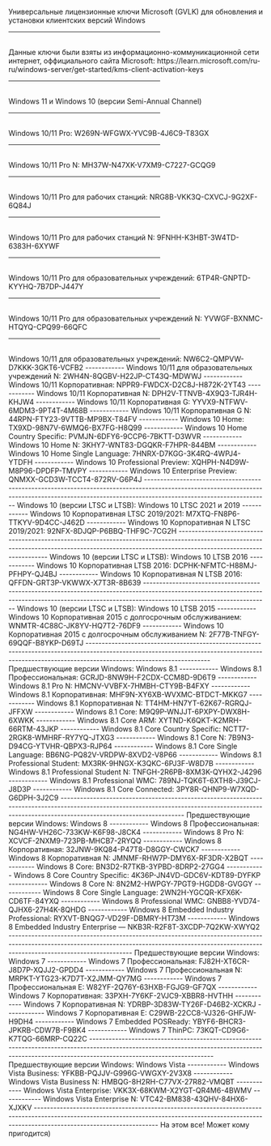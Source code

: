 Универсальные лицензионные ключи Microsoft (GVLK) для обновления и установки клиентских версий Windows
<br />
<hr align="left" width="300" size="4" color="#ff9900" />
<br />
Данные ключи были взяты из информационно-коммуникационной сети интернет, оффициального сайта Microsoft: https://learn.microsoft.com/ru-ru/windows-server/get-started/kms-client-activation-keys
<br />
<hr align="left" width="300" size="4" color="#ff9900" />
<br />
Windows 11 и Windows 10 (версии Semi-Annual Channel)
<br />
<hr align="left" width="300" size="4" color="#ff9900" />
<br />
Windows 10/11 Pro: W269N-WFGWX-YVC9B-4J6C9-T83GX
<br />
<hr align="left" width="300" size="4" color="#ff9900" />
<br />
Windows 10/11 Pro N: MH37W-N47XK-V7XM9-C7227-GCQG9
<br />
<hr align="left" width="300" size="4" color="#ff9900" />
<br />
Windows 10/11 Pro для рабочих станций: NRG8B-VKK3Q-CXVCJ-9G2XF-6Q84J
<br />
<hr align="left" width="300" size="4" color="#ff9900" />
<br />
Windows 10/11 Pro для рабочих станций N: 9FNHH-K3HBT-3W4TD-6383H-6XYWF
<br />
<hr align="left" width="300" size="4" color="#ff9900" />
<br />
Windows 10/11 Pro для образовательных учреждений: 6TP4R-GNPTD-KYYHQ-7B7DP-J447Y
<br />
<hr align="left" width="300" size="4" color="#ff9900" />
<br />
Windows 10/11 Pro для образовательных учреждений N: YVWGF-BXNMC-HTQYQ-CPQ99-66QFC
<br />
<hr align="left" width="300" size="4" color="#ff9900" />
<br />
Windows 10/11 для образовательных учреждений: NW6C2-QMPVW-D7KKK-3GKT6-VCFB2
------------
Windows 10/11 для образовательных учреждений N: 2WH4N-8QGBV-H22JP-CT43Q-MDWWJ
------------
Windows 10/11 Корпоративная: NPPR9-FWDCX-D2C8J-H872K-2YT43
------------
Windows 10/11 Корпоративная N: DPH2V-TTNVB-4X9Q3-TJR4H-KHJW4
------------
Windows 10/11 Корпоративная G: YYVX9-NTFWV-6MDM3-9PT4T-4M68B
------------
Windows 10/11 Корпоративная G N: 44RPN-FTY23-9VTTB-MP9BX-T84FV
------------
Windows 10 Home: TX9XD-98N7V-6WMQ6-BX7FG-H8Q99
------------
Windows 10 Home Country Specific: PVMJN-6DFY6-9CCP6-7BKTT-D3WVR
------------
Windows 10 Home N: 3KHY7-WNT83-DGQKR-F7HPR-844BM
------------
Windows 10 Home Single Language: 7HNRX-D7KGG-3K4RQ-4WPJ4-YTDFH
------------
Windows 10 Professional Preview: XQHPH-N4D9W-M8P96-DPDFP-TMVPY
------------
Windows 10 Enterprise Preview: QNMXX-GCD3W-TCCT4-872RV-G6P4J
--------------------------------------------------------------------------------------------------------------------------------------------------------------------------------------------------
Windows 10 (версии LTSC и LTSB): Windows 10 LTSC 2021 и 2019
------------
Windows 10 Корпоративная LTSC 2019/2021: M7XTQ-FN8P6-TTKYV-9D4CC-J462D
------------
Windows 10 Корпоративная N LTSC 2019/2021: 92NFX-8DJQP-P6BBQ-THF9C-7CG2H
--------------------------------------------------------------------------------------------------------------------------------------------------------------------------------------------------
Windows 10 (версии LTSC и LTSB): Windows 10 LTSB 2016
------------
Windows 10 Корпоративная LTSB 2016: DCPHK-NFMTC-H88MJ-PFHPY-QJ4BJ
------------
Windows 10 Корпоративная N LTSB 2016: QFFDN-GRT3P-VKWWX-X7T3R-8B639
--------------------------------------------------------------------------------------------------------------------------------------------------------------------------------------------------
Windows 10 (версии LTSC и LTSB): Windows 10 LTSB 2015
------------
Windows 10 Корпоративная 2015 с долгосрочным обслуживанием: WNMTR-4C88C-JK8YV-HQ7T2-76DF9
------------
Windows 10 Корпоративная 2015 с долгосрочным обслуживанием N: 2F77B-TNFGY-69QQF-B8YKP-D69TJ
--------------------------------------------------------------------------------------------------------------------------------------------------------------------------------------------------
Предшествующие версии Windows: Windows 8.1
------------
Windows 8.1 Профессиональная: GCRJD-8NW9H-F2CDX-CCM8D-9D6T9
------------
Windows 8.1 Pro N: HMCNV-VVBFX-7HMBH-CTY9B-B4FXY
------------
Windows 8.1 Корпоративная: MHF9N-XY6XB-WVXMC-BTDCT-MKKG7
------------
Windows 8.1 Корпоративная N: TT4HM-HN7YT-62K67-RGRQJ-JFFXW
------------
Windows 8.1 Core: M9Q9P-WNJJT-6PXPY-DWX8H-6XWKK
------------
Windows 8.1 Core ARM: XYTND-K6QKT-K2MRH-66RTM-43JKP
------------
Windows 8.1 Core Country Specific: NCTT7-2RGK8-WMHRF-RY7YQ-JTXG3
------------
Windows 8.1 Core N: 7B9N3-D94CG-YTVHR-QBPX3-RJP64
------------
Windows 8.1 Core Single Language: BB6NG-PQ82V-VRDPW-8XVD2-V8P66
------------
Windows 8.1 Professional Student: MX3RK-9HNGX-K3QKC-6PJ3F-W8D7B
------------
Windows 8.1 Professional Student N: TNFGH-2R6PB-8XM3K-QYHX2-J4296
------------
Windows 8.1 Professional WMC: 789NJ-TQK6T-6XTH8-J39CJ-J8D3P
------------
Windows 8.1 Core Connected: 3PY8R-QHNP9-W7XQD-G6DPH-3J2C9
--------------------------------------------------------------------------------------------------------------------------------------------------------------------------------------------------
Предшествующие версии Windows: Windows 8
------------
Windows 8 Профессиональная: NG4HW-VH26C-733KW-K6F98-J8CK4
------------
Windows 8 Pro N: XCVCF-2NXM9-723PB-MHCB7-2RYQQ
------------
Windows 8 Корпоративная: 32JNW-9KQ84-P47T8-D8GGY-CWCK7
------------
Windows 8 Корпоративная N: JMNMF-RHW7P-DMY6X-RF3DR-X2BQT
------------
Windows 8 Core: BN3D2-R7TKB-3YPBD-8DRP2-27GG4
------------
Windows 8 Core Country Specific: 4K36P-JN4VD-GDC6V-KDT89-DYFKP
------------
Windows 8 Core N: 8N2M2-HWPGY-7PGT9-HGDD8-GVGGY
------------
Windows 8 Core Single Language: 2WN2H-YGCQR-KFX6K-CD6TF-84YXQ
------------
Windows 8 Professional WMC: GNBB8-YVD74-QJHX6-27H4K-8QHDG
------------
Windows 8 Embedded Industry Professional: RYXVT-BNQG7-VD29F-DBMRY-HT73M
------------
Windows 8 Embedded Industry Enterprise — NKB3R-R2F8T-3XCDP-7Q2KW-XWYQ2
--------------------------------------------------------------------------------------------------------------------------------------------------------------------------------------------------
Предшествующие версии Windows: Windows 7
------------
Windows 7 Профессиональная: FJ82H-XT6CR-J8D7P-XQJJ2-GPDD4
------------
Windows 7 Профессиональная N: MRPKT-YTG23-K7D7T-X2JMM-QY7MG
------------
Windows 7 Профессиональная E: W82YF-2Q76Y-63HXB-FGJG9-GF7QX
------------
Windows 7 Корпоративная: 33PXH-7Y6KF-2VJC9-XBBR8-HVTHH
------------
Windows 7 Корпоративная N: YDRBP-3D83W-TY26F-D46B2-XCKRJ
------------
Windows 7 Корпоративная E: C29WB-22CC8-VJ326-GHFJW-H9DH4
------------
Windows 7 Embedded POSReady: YBYF6-BHCR3-JPKRB-CDW7B-F9BK4
------------
Windows 7 ThinPC: 73KQT-CD9G6-K7TQG-66MRP-CQ22C
--------------------------------------------------------------------------------------------------------------------------------------------------------------------------------------------------
Предшествующие версии Windows: Windows Vista
------------
Windows Vista Business: YFKBB-PQJJV-G996G-VWGXY-2V3X8
------------
Windows Vista Business N: HMBQG-8H2RH-C77VX-27R82-VMQBT
------------
Windows Vista Enterprise: VKK3X-68KWM-X2YGT-QR4M6-4BWMV
------------
Windows Vista Enterprise N: VTC42-BM838-43QHV-84HX6-XJXKV
--------------------------------------------------------------------------------------------------------------------------------------------------------------------------------------------------
На этом все! Может кому пригодится)
